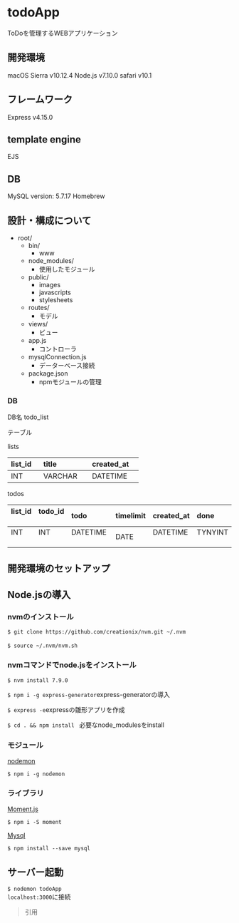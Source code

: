 # todoApp
ToDoを管理するWEBアプリケーション
## 開発環境　
macOS Sierra  v10.12.4
Node.js v7.10.0
safari v10.1
## フレームワーク
Express v4.15.0
## template engine
EJS
## DB
MySQL version: 5.7.17 Homebrew


## 設計・構成について  

* root/  
  * bin/ 
    * www
  * node_modules/
    * 使用したモジュール
  * public/
    * images
    * javascripts
    * stylesheets
  * routes/
    * モデル
  * views/
    * ビュー
  * app.js
    * コントローラ
  * mysqlConnection.js
    * データーベース接続 
  * package.json  
    * npmモジュールの管理


### DB  
DB名 todo_list

テーブル

lists

| list_id    | title       | created_at   |  
|:-----------|:------------|:-------------|  
| INT        | VARCHAR     | DATETIME     |  


todos

| list_id    | todo_id     | todo         | timelimit  |created_at  | done       |  
|:-----------|:------------|:-------------|:-----------|:-----------|:-----------| 
| INT        | INT         | DATETIME     |DATE        | DATETIME   | TYNYINT    |  


## 開発環境のセットアップ

## Node.jsの導入

### nvmのインストール  

`$ git clone https://github.com/creationix/nvm.git ~/.nvm`  

`$ source ~/.nvm/nvm.sh`  

### nvmコマンドでnode.jsをインストール  

`$ nvm install 7.9.0`  

`$ npm i -g express-generator`express-generatorの導入  

`$ express -e`expressの雛形アプリを作成  

`$ cd . && npm install ` 必要なnode_modulesをinstall  

### モジュール　　

[nodemon](https://github.com/remy/nodemon)  

`$ npm i -g nodemon`  

### ライブラリ  

[Moment.js](http://momentjs.com)  

`$ npm i -S moment`  

[Mysql](https://github.com/mysqljs/mysql)  

`$ npm install --save mysql`  

## サーバー起動  

`$ nodemon todoApp`  
`localhost:3000`に接続  

> 引用
